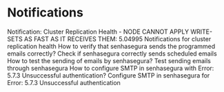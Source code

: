 # Notifications 

Notification: Cluster Replication Health - NODE CANNOT APPLY WRITE-SETS AS FAST AS IT RECEIVES THEM: 5.04995
Notifications for cluster replication health
How to verify that senhasegura sends the programmed emails correctly?
Check if senhasegura correctly sends scheduled emails
How to test the sending of emails by senhasegura?
Test sending emails through senhasegura
How to configure SMTP in senhasegura with Error: 5.7.3 Unsuccessful authentication?
Configure SMTP in senhasegura for Error: 5.7.3 Unsuccessful authentication